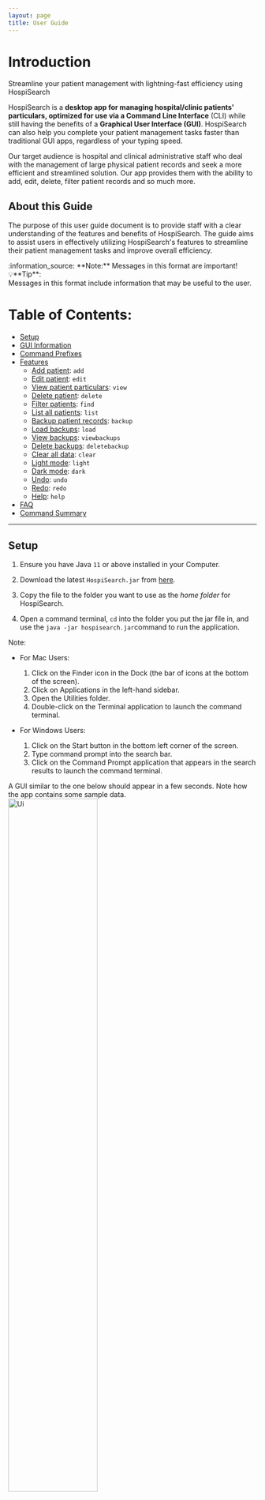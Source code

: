 ```yaml
---
layout: page
title: User Guide
---
```


# Introduction

Streamline your patient management with lightning-fast efficiency using HospiSearch

HospiSearch is a **desktop app for managing hospital/clinic patients' particulars, optimized for use via a Command Line Interface** (CLI) while still having the benefits of a **Graphical User Interface (GUI)**. HospiSearch can also help you complete your patient management tasks faster than traditional GUI apps, regardless of your typing speed.

Our target audience is hospital and clinical administrative staff who deal with the management of large physical patient records and seek a more efficient and streamlined solution. Our app provides them with the ability to add, edit, delete, filter patient records and so much more.

## About this Guide

The purpose of this user guide document is to provide staff with a clear understanding of the features and benefits of HospiSearch. The guide aims to assist users in effectively utilizing HospiSearch's features to streamline their patient management tasks and improve overall efficiency.
<div markdown="span" class="alert alert-info">:information_source: **Note:** Messages in this format are important!
</div>
💡**Tip**:
<br/> Messages in this format include information that may be useful to the user.

<div style="page-break-after: always;"></div>

# Table of Contents:

- [Setup](#setup)
- [GUI Information](#gui-information)
- [Command Prefixes](#command-prefixes)
- [Features](#features)
  - [Add patient](#adding-a-patient-record-add): `add`
  - [Edit patient](#editing-a-patient-record-edit): `edit`
  - [View patient particulars](#viewing-a-patient-detailed-particulars-view): `view`
  - [Delete patient](#deleting-a-patient-record-delete): `delete`
  - [Filter patients](#filtering-patients-by-attribute-find): `find`
  - [List all patients](#listing-all-patients-list): `list`
  - [Backup patient records](#backing-up-patient-records-backup): `backup`
  - [Load backups](#loading-data-load): `load`
  - [View backups](#viewing-backup-data-viewbackups): `viewbackups`
  - [Delete backups](#deleting-backup-data-deletebackup): `deletebackup`
  - [Clear all data](#clearing-all-data-clear): `clear`
  - [Light mode](#switching-to-light-mode-light): `light`
  - [Dark mode](#switching-to-dark-mode-dark): `dark`
  - [Undo](#undoing-previous-command-undo): `undo`
  - [Redo](#redoing-previous-undo-redo): `redo`
  - [Help](#viewing-help--help): `help`
- [FAQ](#faq)
- [Command Summary](#command-summary)

--------------------------------------------------------------------------------------------------------------------
<div style="page-break-after: always;"></div>

## Setup

1. Ensure you have Java `11` or above installed in your Computer.


2. Download the latest `HospiSearch.jar` from [here](https://github.com/AY2223S2-CS2103T-T11-4/tp/releases).


3. Copy the file to the folder you want to use as the _home folder_ for  HospiSearch.


4. Open a command terminal, `cd` into the folder you put the jar file in, and use the `java -jar hospisearch.jar`command to run the application.<br>

Note:
  - For Mac Users:
    1. Click on the Finder icon in the Dock (the bar of icons at the bottom of the screen).
    2. Click on Applications in the left-hand sidebar.
    3. Open the Utilities folder.
    4. Double-click on the Terminal application to launch the command terminal.

  - For Windows Users:
    1. Click on the Start button in the bottom left corner of the screen.
    2. Type command prompt into the search bar.
    3. Click on the Command Prompt application that appears in the search results to launch the command terminal.


   A GUI similar to the one below should appear in a few seconds. Note how the app contains some sample data.<br>
   <img src="images/Ui.png" alt="Ui" width="60%">


5. Type in a command in the command box to execute it. Some commands to try:
    1. `help` opens up the help menu.


6. Refer to the [Features](#features) below for details of each command.

Note: HospiSearch is compatible with Windows, MacOS and Ubuntu.

<sub>[return to table of contents](#table-of-contents)</sub>
<div style="page-break-after: always;"></div>

## GUI Information

![DefinedGUI](images/DefinedGUI.png)

--------------------------------------------------------------------------------------------------------------------
<div style="page-break-after: always;"></div>

## Command Prefixes

| Patient Record Field | Prefix |
|----------------------|--------|
| NRIC                 | i/     |
| Date Of Birth        | dob/   | 
| Name                 | n/     |  
| Phone                | p/     |  
| Gender               | g/     |  
| Doctor               | ad/    |  
| Email                | e/     |  
| Address              | a/     | 
| Tag                  | t/     |
| Drug Allergy         | d/     |
| Medicine             | m/     |
| Backup description   | b/     |

<sub>[return to table of contents](#table-of-contents)</sub>
<div style="page-break-after: always;"></div>

## Features

### Notes:

- Input words in `UPPER_CASE` are the parameters to be supplied by the user. e.g. in `add n/NAME`, `NAME` is a parameter which can be used as `add n/John Doe`.


- Commands in square brackets are optional. e.g. `n/NAME [t/TAG]` can be used as `n/John Doe t/friend` or as `n/John Doe`.


- Commands separated by `|` within `()` suggest that only one of the commands must be present to be valid.


- Items with `…` after them can be used multiple times, including zero. e.g., [t/TAG] …​ can be used
  (i.e. 0 or more times), t/friend t/family etc.


- Parameters can be in any order. e.g. if the command specifies `n/NAME p/PHONE_NUMBER`, `p/PHONE_NUMBER n/NAME` is also acceptable.


- Extraneous parameters for commands that do not take in parameters (such as `help`, `list`, `exit` and `clear`) will be ignored. e.g., if the command specifies `help 123`, it will be interpreted as `help`.

<div markdown="span" class="alert alert-info">:information_source: **Note:** All commands from this point onwards are to be
executed in lower case. E.g., `find` is valid, but `FIND` or `FinD` is considered as invalid. Keywords following commands do
not need to be in lower case.
</div>
<div style="page-break-after: always;"></div>

### Adding a patient record: `add`

In a situation when you want to register a patient who is visiting your clinc for the first time, this feature can allow you to add the patient's record to the patient records list.

Format: `add i/NRIC n/NAME dob/DATE OF BIRTH p/PHONE a/ADDRESS d/DRUGALLERGIES g/GENDER ad/DOCTOR [e/EMAIL] [t/TAG]…​ [m/MEDICINE]…​`

<div markdown="span" class="alert alert-info">:information_source: **Note:** Do take note which patient details are
optional.
</div>

💡**Tip**:
<br/>The drug allergies field is required however if the patient you are registering does not have any drug allergies, type in NKDA(No Known Drug Allergies)
<br/>A patient can have any number of tags and medicine (including 0).
<br/>A patient can leave out the email prefix should they not want to share it.

Examples:

* `add i/T0012345A n/John Doe dob/20/12/2000 p/98765432 a/John street, block 123, #01-01 d/NKDA g/Male ad/Alex t/Diabetic m/Lantus`
* `add i/T0012345B n/Betsy Crowe dob/18/12/1998 p/1234567 a/Newgate Prison d/Panadol g/Female ad/Shannon e/betsycrowe@example.com t/Dyslexic`

<img src="images/command_result/Add.png" alt="Add" width="60%">

Above is the execution result of the input `add i/S1234567H n/Cedric Pei dob/03/04/2002 p/84655284 a/PGPR g/Male d/NKDA ad/Shannon t/Diabetic m/Lantus m/Soliqua`.
<div style="page-break-after: always;"></div>

### Editing a patient record: `edit`

In a situation when you want to update a patient's phone number or other particulars this feature can allow you to do so.

Format: `edit INDEX [i/NRIC] [n/NAME] [dob/DATE OF BIRTH] [p/PHONE] [e/EMAIL] [a/ADDRESS] [d/DRUGALLERGIES] [g/GENDER] [ad/DOCTOR] [t/TAG]…​ [m/MEDICINE]…​`

<div markdown="span" class="alert alert-info">:information_source: **Note:** Only include the prefixes for the specific
patient detail you would like to edit.
</div>

💡**Tip**:
<br/>You can remove all the patient’s tags/medicine by typing t/ or m/ respectively, without specifying any tags/medicine after it.

Examples:

* `edit 1 p/91234567 e/johndoe@example.com` edit the phone number and email address of the patient at index 1 to be 91234567 and johndoe@example.com respectively.

![Edit](images/command_result/Edit.png)

Above is the execution result of the input `edit 7 i/G0000000A`.
<div style="page-break-after: always;"></div>

### Viewing a patient detailed particulars: `view`

In a situation when you want to obtain in depth information of a particular patient which is not available in the patient records list, you can use this feature to do so.

Format : `view i/NRIC`

<div markdown="span" class="alert alert-info">:information_source: **Note:** For other commands, the view pane will show the particulars of the first patient in our system by default.
But after ADD or EDIT command, the view pane will show the corresponding patient's particulars.
</div>

Examples:
* `view i/G0000000A` shows detailed information about the patient on the view pane.

![View](images/command_result/View.png)

Above is the execution result of the input `view i/S1234567H`.
<div style="page-break-after: always;"></div>

### Deleting a patient record: `delete`

In a situation when you want to delete a patient from the patient records list due to death and the specified retention period is over, you can use this feature to do so.

Format: `delete i/NRIC…​`

<div markdown="span" class="alert alert-info">:information_source: **Note:** If multiple deletes are made in a single
command, `undo` command will not undo all deletes made, but only **one** at a time.
</div>

Examples:

* `delete i/S1234567A` deletes the patient with NRIC S1234567A from patient records system.
<div style="page-break-after: always;"></div>

### Filtering patients by attribute: `find`

You can search for patients based on their name, age, medical condition, or any other relevant criteria

Command Prefixes that can be searched:

* name(`n/`)
* nric(`i/`)
* tag(`t/`)
* doctor(`ad/`)
* medicine(`m/`)

Format: `find (n/NAME | i/NRIC | t/TAG | ad/DOCTOR | m/MEDICINE ) [MORE_KEYWORDS]`

<div markdown="span" class="alert alert-info">:information_source:
**Note:** `find` searches by **complete strings** and not **substrings**. The search will only be carried out for
**one** given attribute.
</div>

<div markdown="span" class="alert alert-info">:information_source:
**Note:** The search is **case-insensitive**. The order of the keywords does not matter.
</div>


Examples (The following results are based of the sample data provided):

* `find n/john` returns `John Lim` and `John Doe` who both contain the name `John` in their names.
* `find n/yu bernice` returns `Bernice Yu` as the order of keywords does not matter
* `find i/S0078957G` returns `Alice Tan` who has an NRIC of `S0078957G`.
* `find t/Diabetic Osteoporotic` returns all persons with the tag `Diabetic` or `Osteoporotic` or both.
* `find ad/Shannon` returns all persons with attending doctor `Shannon`.

<img src="images/command_result/Find.png" alt="Find" width="60%">

Above is the execution result of the input `find ad/Alex`.
<div style="page-break-after: always;"></div>

### Listing all patients: `list`

You can use this feature to get a list of all patients in the records.

Format: `list`

<div markdown="span" class="alert alert-info">:information_source: **Note:** List returns the entire current database
that you have loaded.
</div>

💡**Tip**:
<br/>After filtering for specific patients, you can view all patients by using the `list` command.

![List](images/command_result/List.png)

Above is the execution result of the input `list`.
<div style="page-break-after: always;"></div>

### Backing up patient records: `backup`

In order to prevent data loss, you can back up the patient records to a specified slot represented by an index and add a description for the backup.

Format: `backup INDEX_NO [b/DESCRIPTION]`


💡**Tip**:
<br/>Backing up without a description will leave the description field empty.

Format: `backup INDEX_NO [b/DESCRIPTION]`


Examples:


* `backup 3 b/Test` backups the data to the 3rd slot with description 'Test'.


<div markdown="span" class="alert alert-info">:information_source: **Note:**: INDEX_NO can only be an integer between 1 and 10
</div>

![Backup](images/command_result/Backup.png)

Above is the execution result of the input `backup 1`.
<div style="page-break-after: always;"></div>

### Loading data: `load`

In the event of a data loss, you can load the backup data from a specified slot represented by an index.

<div markdown="span" class="alert alert-info">:information_source: **Note:** Allows access to a specific backup.
</div>

Format: `load INDEX_NO`

Example:

* `load 3` loads the data from the 3rd slot.
<div style="page-break-after: always;"></div>

### Viewing backup data: `viewbackups`

You can use this feature to shows all the data you have backed up.

Format: `viewbackups`

💡**Tip**:
<br/>You can exit the backups page by typing the command `list`.

![Viewbackups](images/command_result/Viewbackups.png)

Above is the execution result of the input `viewbackups`.
<div style="page-break-after: always;"></div>

### Deleting backup data: `deletebackup`

You can use this feature to delete the backup data from a specified slot represented by an index.

<div markdown="span" class="alert alert-info">:information_source: **Note:** Deleted backups cannot be retrieved after
deletion.
</div>

Format: `deletebackup INDEX_NO`

Example:

* `deletebackup 3` deletes the data from the 3rd slot.
<div style="page-break-after: always;"></div>

### Clearing all data: `clear`

Purges all data from the database.

<div markdown="span" class="alert alert-info">:information_source: **Note:** Data cannot be retrieved after clearing.
Use this command with caution.
</div>

Format: `clear`

![Clear](images/command_result/Clear.png)

Above is the execution result of the input `clear`.
<div style="page-break-after: always;"></div>

### Undoing previous command: `undo`

In the event that your previous change was a mistake, you can use this feature to revert the patient records to the state before the previous command was executed.

Format: `undo`

<div markdown="span" class="alert alert-info">:information_source: **Note:** The initial starting state will be upon
launch of HospiSearch application. Undo can be executed up to the initial starting state.
</div>

<br/><br/>![Undo-1](images/command_result/Undo-1.png)

Changing the name of a patient above `edit 6 n/John Balakrishnan` (Previously Roy Balakrishnan)

<br/><br/>![Undo-2](images/command_result/Undo-2.png)

And above is the execution of `undo`
<div style="page-break-after: always;"></div>

### Redoing previous undo: `redo`

In the event that you accidentally removed the changes you made, you can use this feature to revert the patient records to the state before the previous undo was executed.

<div markdown="span" class="alert alert-info">:information_source:**Note:** Redo can only be executed if undo command
has been executed.
</div>

Format: `redo`

![Redo](images/command_result/Redo.png)
Following the above example for `undo`, `redo` would subsequently change the name of the patient again.
<div style="page-break-after: always;"></div>

### Switching to light mode: `light`

Switches the GUI to light mode.

Format: `light`

![Light](images/command_result/Light.png)

Above is the execution result of the input `light`.
<div style="page-break-after: always;"></div>

### Switching to dark mode: `dark`

Switches the GUI to dark mode.

Format: `dark`

💡**Tip**:
<br/>The default GUI is light mode. Use these commands and see which is your preferred GUI!

![Dark](images/command_result/Dark.png)

Above is the execution result of the input `dark`.
<div style="page-break-after: always;"></div>

### Viewing help : `help`

In case you need help navigating HospiSearch, you can use this feature which lists out all the commands available, along with a brief description.

Format: `help`

![Help](images/command_result/Help.png)

Above is the view of help window after the input `help`.

--------------------------------------------------------------------------------------------------------------------
<sub>[return to table of contents](#table-of-contents)</sub>
<div style="page-break-after: always;"></div>

## FAQ

**Q**: How do I transfer my data to another Computer? <br>
**A**: Install the app on the other computer and overwrite all files in the `data` directory it creates with the files from your previous HospiSearch `data` directory.

**Q**: Where is my HospiSearch `data` directory? <br>
**A**: The `data` directory is created in the same folder your HospiSearch Jar file is opened in.

--------------------------------------------------------------------------------------------------------------------
<sub>[return to table of contents](#table-of-contents)</sub>
<div style="page-break-after: always;"></div>

## Command summary

| Action             | Format, Examples                                                                                                                                                                                                                                                         |
|--------------------|--------------------------------------------------------------------------------------------------------------------------------------------------------------------------------------------------------------------------------------------------------------------------|  
| **Add**            | `add i/NRIC n/NAME dob/DATE OF BIRTH p/PHONE a/ADDRESS d/DRUGALLERGIES g/GENDER ad/DOCTOR [e/EMAIL] [t/TAG]…​ [m/MEDICINE]…​` <br/> e.g. add i/T0012345A n/John Doe dob/20/12/2000 p/98765432 a/John street, block 123, #01-01 d/NKDA g/Male ad/Alex t/Diabetic m/Lantus | 
| **Edit**           | `edit INDEX [i/NRIC] [n/NAME] [dob/DATE OF BIRTH] [p/PHONE] [e/EMAIL] [a/ADDRESS] [d/DRUGALLERGIES] [g/GENDER] [ad/DOCTOR] [t/TAG]…​ [m/MEDICINE]…​` <br/> e.g. edit 1 p/91234567 e/johndoe@example.com                                                                  |  
| **View**           | `view i/NRIC` <br/> e.g. find i/S1234567H                                                                                                                                                                                                                                |  
| **Delete**         | `delete i/NRIC…​` <br/> e.g. delete i/T0012345A                                                                                                                                                                                                                          |  
| **Find**           | `find attribute/KEYWORD [MORE_KEYWORDS]` <br/> e.g. find a/Alex  <br/> e.g. find t/diabetic                                                                                                                                                                              |  
| **List**           | `list`                                                                                                                                                                                                                                                                   |  
| **Backup**         | `backup INDEX_NO [b/Description]` <br/> e.g. backup 3 b/Day shift                                                                                                                                                                                                        |  
| **Load**           | `load INDEX_NO` <br/> e.g. load 3                                                                                                                                                                                                                                        |  
| **View backups**   | `viewbackups`                                                                                                                                                                                                                                                            |  
| **Delete backups** | `deletebackup INDEX_NO` <br/> e.g. deletebackup 3                                                                                                                                                                                                                        |  
| **Clear all**      | `clear`                                                                                                                                                                                                                                                                  |  
| **Undo**           | `undo`                                                                                                                                                                                                                                                                   |  
| **Redo**           | `redo`                                                                                                                                                                                                                                                                   |  
| **Light**          | `light`                                                                                                                                                                                                                                                                  |  
| **Dark**           | `dark`                                                                                                                                                                                                                                                                   |
| **Help**           | `help`                                                                                                                                                                                                                                                                   |  


<sub>[return to table of contents](#table-of-contents)</sub>
